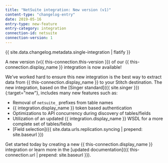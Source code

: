 ```yaml
---
title: "NetSuite integration: New version (v1)"
content-type: "changelog-entry"
date: 2019-05-16
entry-type: new-feature
entry-category: integration
connection-id: netsuite
connection-version: 1
---
```

{{ site.data.changelog.metadata.single-integration | flatify }}

A new version (v{{ this-connection.this-version }}) of our {{ this-connection.display_name }} integration is now available! 

We’ve worked hard to ensure this new integration is the best way to extract data from {{ this-connection.display_name }} to your Stitch destination. The new integration, based on the [Singer standard]({{ site.singer }}){:target="new"}, includes many new features such as:

- Removal of `netsuite_` prefixes from table names
- {{ integration.display_name }} token based authentication
- Optimizations to API concurrency during discovery of tables/fields
- Utilization of an updated {{ integration.display_name }} WSDL for a more complete set of tables/fields
- [Field selection]({{ site.data.urls.replication.syncing | prepend: site.baseurl }})

Get started today by creating a new {{ this-connection.display_name }} integration or learn more in the [updated documentation]({{ this-connection.url | prepend: site.baseurl }}).